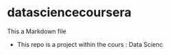 # datasciencecoursera

This a Markdown file
* This repo is a project within the cours : Data Scienc
